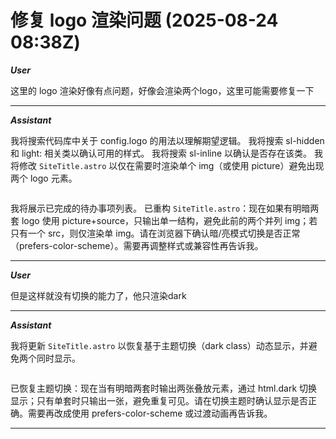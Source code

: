<!-- Generated by SpecStory -->

# 修复 logo 渲染问题 (2025-08-24 08:38Z)

_**User**_

这里的 logo 渲染好像有点问题，好像会渲染两个logo，这里可能需要修复一下

---

_**Assistant**_

我将搜索代码库中关于 config.logo 的用法以理解期望逻辑。 我将搜索 sl-hidden 和 light: 相关类以确认可用的样式。 我将搜索 sl-inline 以确认是否存在该类。 我将修改 `SiteTitle.astro` 以仅在需要时渲染单个 img（或使用 picture）避免出现两个 logo 元素。 
```

```
我将展示已完成的待办事项列表。
已重构 `SiteTitle.astro`：现在如果有明暗两套 logo 使用 picture+source，只输出单一结构，避免此前的两个并列 img；若只有一个 src，则仅渲染单 img。请在浏览器下确认暗/亮模式切换是否正常（prefers-color-scheme）。需要再调整样式或兼容性再告诉我。

---

_**User**_

但是这样就没有切换的能力了，他只渲染dark

---

_**Assistant**_

我将更新 `SiteTitle.astro` 以恢复基于主题切换（dark class）动态显示，并避免两个同时显示。 
```

```
已恢复主题切换：现在当有明暗两套时输出两张叠放元素，通过 html.dark 切换显示；只有单套时只输出一张，避免重复可见。请在切换主题时确认显示是否正确。需要再改成使用 prefers-color-scheme 或过渡动画再告诉我。

---

